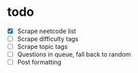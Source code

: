 # todo 
- [x] Scrape neetcode list
- [ ] Scrape difficulty tags
- [ ] Scrape topic tags
- [ ] Questions in queue, fall back to random
- [ ] Post formatting
